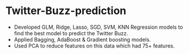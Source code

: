 # Twitter-Buzz-prediction

- Developed GLM, Ridge, Lasso, SGD, SVM, KNN Regression models to find the best model to predict the Twitter Buzz.
- Applied Bagging, AdaBoost & Gradient boosting models.
- Used PCA to reduce features on this data which had 75+ features.
